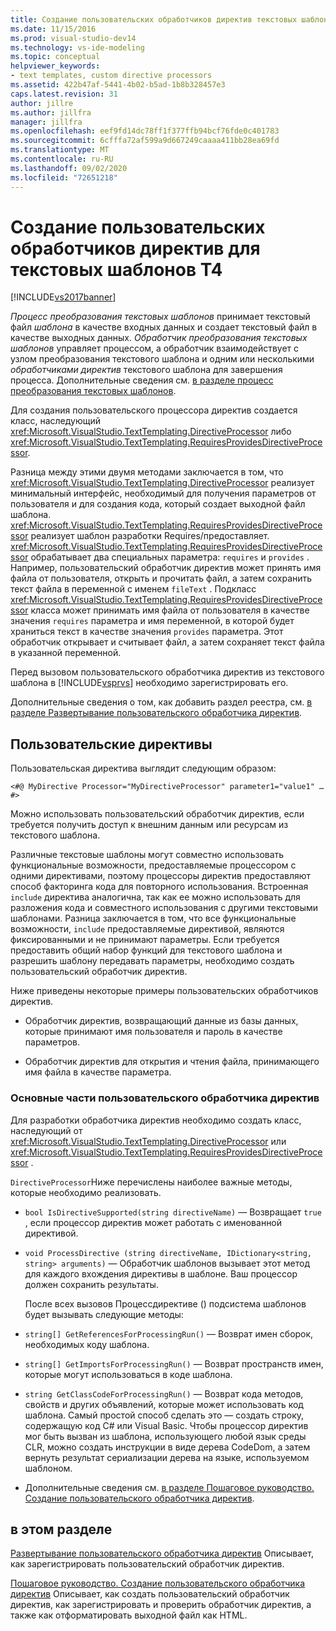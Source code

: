```yaml
---
title: Создание пользовательских обработчиков директив текстовых шаблонов T4 | Документация Майкрософт
ms.date: 11/15/2016
ms.prod: visual-studio-dev14
ms.technology: vs-ide-modeling
ms.topic: conceptual
helpviewer_keywords:
- text templates, custom directive processors
ms.assetid: 422b47af-5441-4b02-b5ad-1b8b328457e3
caps.latest.revision: 31
author: jillre
ms.author: jillfra
manager: jillfra
ms.openlocfilehash: eef9fd14dc78ff1f377ffb94bcf76fde0c401783
ms.sourcegitcommit: 6cfffa72af599a9d667249caaaa411bb28ea69fd
ms.translationtype: MT
ms.contentlocale: ru-RU
ms.lasthandoff: 09/02/2020
ms.locfileid: "72651218"
---
```

# <a name="creating-custom-t4-text-template-directive-processors"></a>Создание пользовательских обработчиков директив для текстовых шаблонов T4
[!INCLUDE[vs2017banner](../includes/vs2017banner.md)]

*Процесс преобразования текстовых шаблонов* принимает текстовый файл *шаблона* в качестве входных данных и создает текстовый файл в качестве выходных данных. *Обработчик преобразования текстовых шаблонов* управляет процессом, а обработчик взаимодействует с узлом преобразования текстового шаблона и одним или несколькими *обработчиками директив* текстового шаблона для завершения процесса. Дополнительные сведения см. [в разделе процесс преобразования текстовых шаблонов](../modeling/the-text-template-transformation-process.md).

 Для создания пользовательского процессора директив создается класс, наследующий <xref:Microsoft.VisualStudio.TextTemplating.DirectiveProcessor> либо <xref:Microsoft.VisualStudio.TextTemplating.RequiresProvidesDirectiveProcessor>.

 Разница между этими двумя методами заключается в том, что <xref:Microsoft.VisualStudio.TextTemplating.DirectiveProcessor> реализует минимальный интерфейс, необходимый для получения параметров от пользователя и для создания кода, который создает выходной файл шаблона. <xref:Microsoft.VisualStudio.TextTemplating.RequiresProvidesDirectiveProcessor> реализует шаблон разработки Requires/предоставляет. <xref:Microsoft.VisualStudio.TextTemplating.RequiresProvidesDirectiveProcessor> обрабатывает два специальных параметра: `requires` и `provides` .  Например, пользовательский обработчик директив может принять имя файла от пользователя, открыть и прочитать файл, а затем сохранить текст файла в переменной с именем `fileText` . Подкласс <xref:Microsoft.VisualStudio.TextTemplating.RequiresProvidesDirectiveProcessor> класса может принимать имя файла от пользователя в качестве значения `requires` параметра и имя переменной, в которой будет храниться текст в качестве значения `provides` параметра. Этот обработчик открывает и считывает файл, а затем сохраняет текст файла в указанной переменной.

 Перед вызовом пользовательского обработчика директив из текстового шаблона в [!INCLUDE[vsprvs](../includes/vsprvs-md.md)] необходимо зарегистрировать его.

 Дополнительные сведения о том, как добавить раздел реестра, см. [в разделе Развертывание пользовательского обработчика директив](../modeling/deploying-a-custom-directive-processor.md).

## <a name="custom-directives"></a>Пользовательские директивы
 Пользовательская директива выглядит следующим образом:

 `<#@ MyDirective Processor="MyDirectiveProcessor" parameter1="value1" … #>`

 Можно использовать пользовательский обработчик директив, если требуется получить доступ к внешним данным или ресурсам из текстового шаблона.

 Различные текстовые шаблоны могут совместно использовать функциональные возможности, предоставляемые процессором с одними директивами, поэтому процессоры директив предоставляют способ факторинга кода для повторного использования. Встроенная `include` директива аналогична, так как ее можно использовать для разложения кода и совместного использования с другими текстовыми шаблонами. Разница заключается в том, что все функциональные возможности, `include` предоставляемые директивой, являются фиксированными и не принимают параметры. Если требуется предоставить общий набор функций для текстового шаблона и разрешить шаблону передавать параметры, необходимо создать пользовательский обработчик директив.

 Ниже приведены некоторые примеры пользовательских обработчиков директив.

- Обработчик директив, возвращающий данные из базы данных, которые принимают имя пользователя и пароль в качестве параметров.

- Обработчик директив для открытия и чтения файла, принимающего имя файла в качестве параметра.

### <a name="principal-parts-of-a-custom-directive-processor"></a>Основные части пользовательского обработчика директив
 Для разработки обработчика директив необходимо создать класс, наследующий от <xref:Microsoft.VisualStudio.TextTemplating.DirectiveProcessor> или <xref:Microsoft.VisualStudio.TextTemplating.RequiresProvidesDirectiveProcessor> .

 `DirectiveProcessor`Ниже перечислены наиболее важные методы, которые необходимо реализовать.

- `bool IsDirectiveSupported(string directiveName)` — Возвращает `true` , если процессор директив может работать с именованной директивой.

- `void ProcessDirective (string directiveName, IDictionary<string, string> arguments)` — Обработчик шаблонов вызывает этот метод для каждого вхождения директивы в шаблоне. Ваш процессор должен сохранить результаты.

  После всех вызовов Процессдирективе () подсистема шаблонов будет вызывать следующие методы:

- `string[] GetReferencesForProcessingRun()` — Возврат имен сборок, необходимых коду шаблона.

- `string[] GetImportsForProcessingRun()` — Возврат пространств имен, которые могут использоваться в коде шаблона.

- `string GetClassCodeForProcessingRun()` — Возврат кода методов, свойств и других объявлений, которые может использовать код шаблона. Самый простой способ сделать это — создать строку, содержащую код C# или Visual Basic. Чтобы процессор директив мог быть вызван из шаблона, использующего любой язык среды CLR, можно создать инструкции в виде дерева CodeDom, а затем вернуть результат сериализации дерева на языке, используемом шаблоном.

- Дополнительные сведения см. [в разделе Пошаговое руководство. Создание пользовательского обработчика директив](../modeling/walkthrough-creating-a-custom-directive-processor.md).

## <a name="in-this-section"></a>в этом разделе
 [Развертывание пользовательского обработчика директив](../modeling/deploying-a-custom-directive-processor.md) Описывает, как зарегистрировать пользовательский обработчик директив.

 [Пошаговое руководство. Создание пользовательского обработчика директив](../modeling/walkthrough-creating-a-custom-directive-processor.md) Описывает, как создать пользовательский обработчик директив, как зарегистрировать и проверить обработчик директив, а также как отформатировать выходной файл как HTML.
